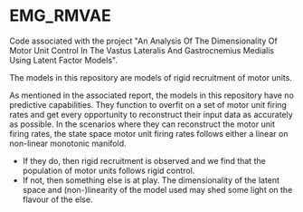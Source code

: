 # EMG_RMVAE
Code associated with the project "An Analysis Of The Dimensionality Of Motor Unit Control In The Vastus Lateralis And Gastrocnemius Medialis Using Latent Factor Models".

The models in this repository are models of rigid recruitment of motor units.

As mentioned in the associated report, the models in this repository have no predictive capabilities.
They function to overfit on a set of motor unit firing rates and get every opportunity to reconstruct their input data as accurately as possible.
In the scenarios where they can reconstruct the motor unit firing rates, the state space motor unit firing rates follows either a linear on non-linear monotonic manifold.
- If they do, then rigid recruitment is observed and we find that the population of motor units follows rigid control.
- If not, then something else is at play. The dimensionality of the latent space and (non-)linearity of the model used may shed some light on the flavour of the else.
